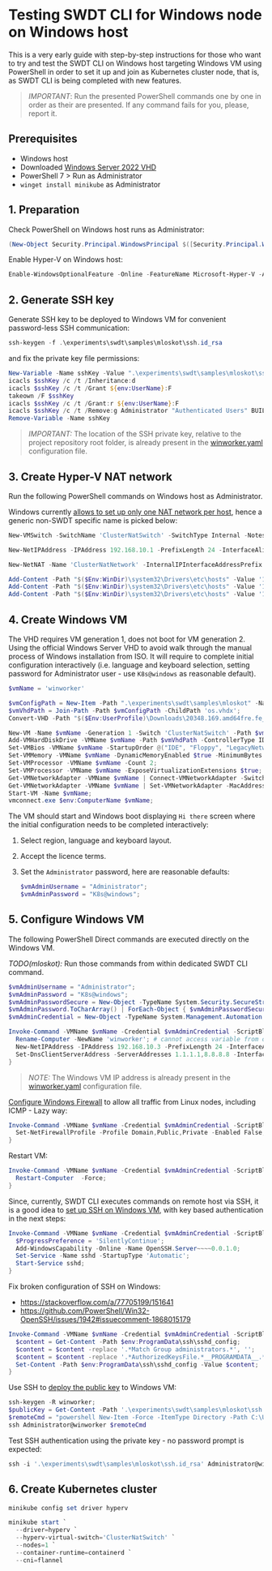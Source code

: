 # Testing SWDT CLI for Windows node on Windows host

This is a very early guide with step-by-step instructions for those who
want to try and test the SWDT CLI on Windows host targeting Windows VM
using PowerShell in order to set it up and join as Kubernetes cluster node,
that is, as SWDT CLI is being completed with new features.

> *IMPORTANT*:
> Run the presented PowerShell commands one by one in order as their are presented.
> If any command fails for you, please, report it.

## Prerequisites

- Windows host
- Downloaded [Windows Server 2022 VHD](https://www.microsoft.com/en-us/evalcenter/download-windows-server-2022)
- PowerShell 7 > Run as Administrator
- `winget install minikube` as Administrator

## 1. Preparation

Check PowerShell on Windows host runs as Administrator:

```powershell
(New-Object Security.Principal.WindowsPrincipal $([Security.Principal.WindowsIdentit#Requires -RunAsAdministratory]::GetCurrent())).IsInRole([Security.Principal.WindowsBuiltinRole]::Administrator)
```

Enable Hyper-V on Windows host:

```powershell
Enable-WindowsOptionalFeature -Online -FeatureName Microsoft-Hyper-V -All
```

## 2. Generate SSH key

Generate SSH key to be deployed to Windows VM for convenient password-less SSH communication:

```powershell
ssh-keygen -f .\experiments\swdt\samples\mloskot\ssh.id_rsa
```

and fix the private key file permissions:

```powershell
New-Variable -Name sshKey -Value ".\experiments\swdt\samples\mloskot\ssh.id_rsa"
icacls $sshKey /c /t /Inheritance:d
icacls $sshKey /c /t /Grant ${env:UserName}:F
takeown /F $sshKey
icacls $sshKey /c /t /Grant:r ${env:UserName}:F
icacls $sshKey /c /t /Remove:g Administrator "Authenticated Users" BUILTIN\Administrators BUILTIN Everyone System Users
Remove-Variable -Name sshKey
```

> *IMPORTANT:* The location of the SSH private key, relative to the project repository root folder,
is already present in the [winworker.yaml](winworker.yaml) configuration file.

## 3. Create Hyper-V NAT network

Run the following PowerShell commands on Windows host as Administrator.

Windows currently [allows to set up only one NAT network per host](https://learn.microsoft.com/en-us/virtualization/hyper-v-on-windows/user-guide/setup-nat-network),
hence a generic non-SWDT specific name is picked below:

```powershell
New-VMSwitch -SwitchName 'ClusterNatSwitch' -SwitchType Internal -Notes 'Virtual Switch with NAT used for networking between nodes of hybrid Kubernets cluster, with Internet access.'
```

```powershell
New-NetIPAddress -IPAddress 192.168.10.1 -PrefixLength 24 -InterfaceAlias 'vEthernet (ClusterNatSwitch)'
```

```powershell
New-NetNAT -Name 'ClusterNatNetwork' -InternalIPInterfaceAddressPrefix 192.168.10.0/24
```

```powershell
Add-Content -Path "$($Env:WinDir)\system32\Drivers\etc\hosts" -Value '192.168.10.1 gateway.cluster   gateway     # ClusterNatSwitch IP'
Add-Content -Path "$($Env:WinDir)\system32\Drivers\etc\hosts" -Value '192.168.10.2 master.cluster    master      # Kubernetes Linux node (control-plane)'
Add-Content -Path "$($Env:WinDir)\system32\Drivers\etc\hosts" -Value '192.168.10.3 winworker.cluster winworker   # Kubernetes Windows node'
```

## 4. Create Windows VM

The VHD requires VM generation 1, does not boot for VM generation 2.
Using the official Windows Server VHD to avoid walk through the manual
process of Windows installation from ISO. It will require to complete
initial configuration interactively (i.e. language and keyboard selection,
setting password for Administrator user - use `K8s@windows` as reasonable default).

```powershell
$vmName = 'winworker'
```

```powershell
$vmConfigPath = New-Item -Path ".\experiments\swdt\samples\mloskot" -Name $vmName -ItemType Directory -Force;
$vmVhdPath = Join-Path -Path $vmConfigPath -ChildPath 'os.vhdx';
Convert-VHD -Path "$($Env:UserProfile)\Downloads\20348.169.amd64fre.fe_release_svc_refresh.210806-2348_server_serverdatacentereval_en-us.vhd" -DestinationPath $vmVhdPath;
```

```powershell
New-VM -Name $vmName -Generation 1 -Switch 'ClusterNatSwitch' -Path $vmConfigPath;
Add-VMHardDiskDrive -VMName $vmName -Path $vmVhdPath -ControllerType IDE -ControllerNumber 0 -ControllerLocation 1;
Set-VMBios -VMName $vmName -StartupOrder @("IDE", "Floppy", "LegacyNetworkAdapter", "CD")
Set-VMMemory -VMName $vmName -DynamicMemoryEnabled $true -MinimumBytes 2GB -StartupBytes 4GB -MaximumBytes 8GB;
Set-VMProcessor -VMName $vmName -Count 2;
Set-VMProcessor -VMName $vmName -ExposeVirtualizationExtensions $true;
Get-VMNetworkAdapter -VMName $vmName | Connect-VMNetworkAdapter -SwitchName 'ClusterNatSwitch';
Get-VMNetworkAdapter -VMName $vmName | Set-VMNetworkAdapter -MacAddressSpoofing On;
Start-VM -Name $vmName;
vmconnect.exe $env:ComputerName $vmName;
```

The VM should start and Windows boot displaying `Hi there` screen where the initial configuration needs to be completed interactively:

1. Select region, language and keyboard layout.
2. Accept the licence terms.
3. Set the `Administrator` password, here are reasonable defaults:

    ```powershell
    $vmAdminUsername = "Administrator";
    $vmAdminPassword = "K8s@windows";
    ```

## 5. Configure Windows VM

The following PowerShell Direct commands are executed directly on the Windows VM.

*TODO(mloskot):* Run those commands from within dedicated SWDT CLI command.

```powershell
$vmAdminUsername = "Administrator";
$vmAdminPassword = "K8s@windows";
$vmAdminPasswordSecure = New-Object -TypeName System.Security.SecureString;
$vmAdminPassword.ToCharArray() | ForEach-Object { $vmAdminPasswordSecure.AppendChar($_) };
$vmAdminCredential = New-Object -TypeName System.Management.Automation.PSCredential -ArgumentList $vmAdminUsername, $vmAdminPasswordSecure;
```

```powershell
Invoke-Command -VMName $vmName -Credential $vmAdminCredential -ScriptBlock {
  Rename-Computer -NewName 'winworker'; # cannot access variable from outside script block
  New-NetIPAddress -IPAddress 192.168.10.3 -PrefixLength 24 -InterfaceAlias "Ethernet" -DefaultGateway 192.168.10.1;
  Set-DnsClientServerAddress -ServerAddresses 1.1.1.1,8.8.8.8 -InterfaceAlias "Ethernet";
}
```

> *NOTE:* The Windows VM IP address is already present in the [winworker.yaml](winworker.yaml) configuration file.

[Configure Windows Firewall](https://learn.microsoft.com/en-us/windows/security/operating-system-security/network-security/windows-firewall/configure-with-command-line?tabs=powershell)
to allow all traffic from Linux nodes, including ICMP - Lazy way:

```powershell
Invoke-Command -VMName $vmName -Credential $vmAdminCredential -ScriptBlock {
  Set-NetFirewallProfile -Profile Domain,Public,Private -Enabled False;
}
```

Restart VM:

```powershell
Invoke-Command -VMName $vmName -Credential $vmAdminCredential -ScriptBlock {
  Restart-Computer  -Force;
}
```

Since, currently, SWDT CLI executes commands on remote host via SSH,
it is a good idea to [set up SSH on Windows VM](https://learn.microsoft.com/en-us/windows-server/administration/openssh/openssh_install_firstuse?tabs=powershell),
with key based authentication in the next steps:

```powershell
Invoke-Command -VMName $vmName -Credential $vmAdminCredential -ScriptBlock {
  $ProgressPreference = 'SilentlyContinue';
  Add-WindowsCapability -Online -Name OpenSSH.Server~~~~0.0.1.0;
  Set-Service -Name sshd -StartupType 'Automatic';
  Start-Service sshd;
}
```

Fix broken configuration of SSH on Windows:

- <https://stackoverflow.com/a/77705199/151641>
- <https://github.com/PowerShell/Win32-OpenSSH/issues/1942#issuecomment-1868015179>

```powershell
Invoke-Command -VMName $vmName -Credential $vmAdminCredential -ScriptBlock {
  $content = Get-Content -Path $env:ProgramData\ssh\sshd_config;
  $content = $content -replace '.*Match Group administrators.*', '';
  $content = $content -replace '.*AuthorizedKeysFile.*__PROGRAMDATA__.*', '';
  Set-Content -Path $env:ProgramData\ssh\sshd_config -Value $content;
}
```

Use SSH to [deploy the public key](https://learn.microsoft.com/en-us/windows-server/administration/openssh/openssh_keymanagement#deploying-the-public-key) to Windows VM:

```powershell
ssh-keygen -R winworker;
$publicKey = Get-Content -Path '.\experiments\swdt\samples\mloskot\ssh.id_rsa.pub';
$remoteCmd = "powershell New-Item -Force -ItemType Directory -Path C:\Users\Administrator\.ssh; Add-Content -Force -Path C:\Users\Administrator\.ssh\authorized_keys -Value '$publicKey'; icacls.exe ""C:\Users\Administrator\.ssh\authorized_keys "" /inheritance:r /grant ""Administrators:F"" /grant ""SYSTEM:F""; Restart-Service sshd;";
ssh Administrator@winworker $remoteCmd
```

Test SSH authentication using the private key - no password prompt is expected:

```powershell
ssh -i '.\experiments\swdt\samples\mloskot\ssh.id_rsa' Administrator@winworker
```

## 6. Create Kubernetes cluster

```powershell
minikube config set driver hyperv
```

```powershell
minikube start `
  --driver=hyperv `
  --hyperv-virtual-switch='ClusterNatSwitch' `
  --nodes=1 `
  --container-runtime=containerd `
  --cni=flannel
```
